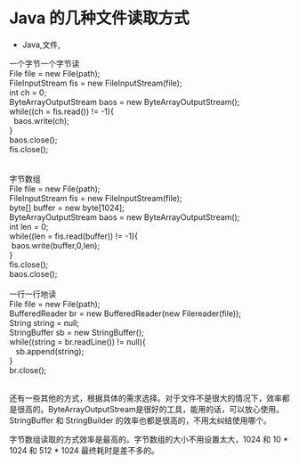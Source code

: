# Java 的几种文件读取方式
- Java,文件,

<div>一个字节一个字节读</div>
<div class="code">
<div>File file = new File(path);</div><div>FileInputStream fis = new FileInputStream(file);</div>
<div>int ch = 0;</div>
<div>ByteArrayOutputStream baos = new ByteArrayOutputStream();</div>
<div>while((ch = fis.read()) != -1){</div>
<div><span class="Apple-tab-span" style="white-space:pre">	</span>baos.write(ch);</div><div>}</div><div>baos.close();</div><div>fis.close();</div><div><br /></div><div><br /></div></div>

<div>字节数组</div>
<div class="code"><div>File file = new File(path);</div><div>FileInputStream fis = new FileInputStream(file);</div><div>byte[] buffer = new byte[1024];</div><div>ByteArrayOutputStream baos = new ByteArrayOutputStream();</div><div>int len = 0;</div><div>while((len = fis.read(buffer)) != -1){</div><div><span class="Apple-tab-span" style="white-space:pre">	</span>baos.write(buffer,0,len);</div><div>}</div><div>fis.close();</div><div>baos.close();</div><div><br /></div></div>

<div>一行一行地读</div>
<div class="code"><div>File file = new File(path);</div><div>BufferedReader br = new BufferedReader(new Filereader(file));</div><div>String string = null;</div><div>StringBuffer sb = new StringBuffer();</div><div>while((string = br.readLine()) != null){</div><div><span class="Apple-tab-span" style="white-space:pre">	</span>sb.append(string);</div><div>}</div><div>br.close();</div><div><br /></div></div>

<p>还有一些其他的方式，根据具体的需求选择。对于文件不是很大的情况下，效率都是很高的。ByteArrayOutputStream是很好的工具，能用的话，可以放心使用。StringBuffer 和 StringBuilder 的效率也都是很高的，不用太纠结使用哪个。</p>
<p>字节数组读取的方式效率是最高的。字节数组的大小不用设置太大，1024 和 10 * 1024 和 512 * 1024 最终耗时是差不多的。</p>